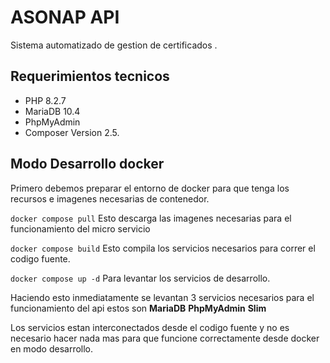 # ASONAP API
Sistema automatizado de gestion de certificados .

## Requerimientos tecnicos 
* PHP 8.2.7
* MariaDB 10.4
* PhpMyAdmin
* Composer Version 2.5.

## Modo Desarrollo docker

Primero debemos preparar el entorno de docker para que tenga los recursos e imagenes necesarias de contenedor.

`docker compose pull`
Esto descarga las imagenes necesarias para el funcionamiento del micro servicio

`docker compose build`
Esto compila los servicios necesarios para correr el codigo fuente.

`docker compose up -d`
Para levantar los servicios de desarrollo.

Haciendo esto inmediatamente se levantan 3 servicios necesarios para el funcionamiento del api estos son **MariaDB** **PhpMyAdmin** **Slim**

Los servicios estan interconectados desde el codigo fuente y no es necesario hacer nada mas para que funcione correctamente desde docker en modo desarrollo.

